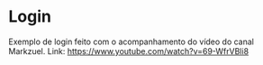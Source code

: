 # Login
Exemplo de login feito com o acompanhamento do vídeo do canal Markzuel.
Link: https://www.youtube.com/watch?v=69-WfrVBli8
